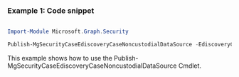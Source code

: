 ### Example 1: Code snippet

```powershell

Import-Module Microsoft.Graph.Security

Publish-MgSecurityCaseEdiscoveryCaseNoncustodialDataSource -EdiscoveryCaseId $ediscoveryCaseId -EdiscoveryNoncustodialDataSourceId $ediscoveryNoncustodialDataSourceId

```
This example shows how to use the Publish-MgSecurityCaseEdiscoveryCaseNoncustodialDataSource Cmdlet.

